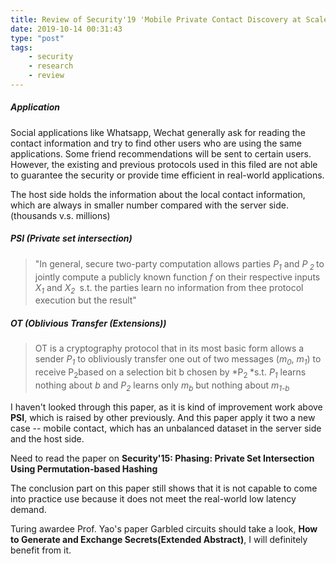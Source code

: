 ```yaml
---
title: Review of Security'19 'Mobile Private Contact Discovery at Scale'
date: 2019-10-14 00:31:43
type: "post"
tags:
    - security
    - research
    - review
---
```


##### Application
Social applications like Whatsapp, Wechat generally ask for reading the contact information and try to find other users who are using the same applications. Some friend recommendations will be sent to certain users. However, the existing and previous protocols used in this filed are not able to guarantee the security or provide time efficient in real-world applications.

The host side holds the information about the local contact information, which are always in smaller number compared with the server side.(thousands v.s. millions)
##### PSI (Private set intersection)
> "In general, secure two-party computation allows parties *P<sub>1</sub>* and *P<sub> 2 </sub>* to jointly compute a publicly known function *f* on their respective inputs *X<sub>1</sub>* and *X<sub>2 </sub>* s.t. the parties learn no information from thee protocol execution but the result"

##### OT (Oblivious Transfer (Extensions))
> OT is a cryptography protocol that in its most basic form allows a sender *P<sub>1</sub>* to obliviously transfer one out of two messages (*m<sub>0</sub>*, *m<sub>1</sub>*) to receive P<sub>2</sub>based on a selection bit b chosen by *P<sub>2 </sub>*s.t. *P<sub>1</sub>* learns nothing about *b* and *P<sub>2</sub>* learns only *m<sub>b</sub>* but nothing about *m<sub>1-b</sub>*

I haven't looked through this paper, as it is kind of improvement work above **PSI**, which is raised by other previously.  And this paper apply it two a new case -- mobile contact, which has an unbalanced dataset in the server side and the host side. 

Need to read the paper on **Security'15: Phasing: Private Set Intersection Using Permutation-based Hashing**



The conclusion part on this paper still shows that it is not capable to come into practice use because it does not meet the real-world low latency demand. 

Turing awardee Prof. Yao's paper Garbled circuits should take a look, **How to Generate and Exchange Secrets(Extended Abstract)**, I will definitely benefit from it.
